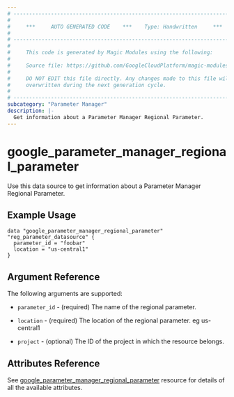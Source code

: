 ```yaml
---
# ----------------------------------------------------------------------------
#
#     ***     AUTO GENERATED CODE    ***    Type: Handwritten     ***
#
# ----------------------------------------------------------------------------
#
#     This code is generated by Magic Modules using the following:
#
#     Source file: https://github.com/GoogleCloudPlatform/magic-modules/tree/main/mmv1/third_party/terraform/website/docs/d/parameter_manager_regional_parameter.html.markdown
#
#     DO NOT EDIT this file directly. Any changes made to this file will be
#     overwritten during the next generation cycle.
#
# ----------------------------------------------------------------------------
subcategory: "Parameter Manager"
description: |-
  Get information about a Parameter Manager Regional Parameter.
---
```


# google_parameter_manager_regional_parameter

Use this data source to get information about a Parameter Manager Regional Parameter.

## Example Usage 

```hcl
data "google_parameter_manager_regional_parameter" "reg_parameter_datasource" {
  parameter_id = "foobar"
  location = "us-central1"
}
```

## Argument Reference

The following arguments are supported:

* `parameter_id` - (required) The name of the regional parameter.

* `location` - (required) The location of the regional parameter. eg us-central1

* `project` - (optional) The ID of the project in which the resource belongs.

## Attributes Reference
See [google_parameter_manager_regional_parameter](https://registry.terraform.io/providers/hashicorp/google/latest/docs/resources/parameter_manager_regional_parameter) resource for details of all the available attributes.
